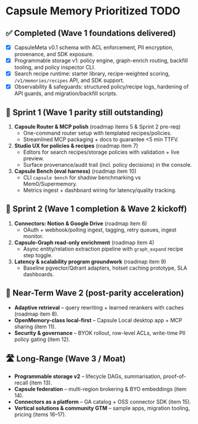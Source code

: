 # Capsule Memory Prioritized TODO

## ✅ Completed (Wave 1 foundations delivered)
- [x] CapsuleMeta v0.1 schema with ACL enforcement, PII encryption, provenance, and SDK exposure.
- [x] Programmable storage v1: policy engine, graph-enrich routing, backfill tooling, and policy inspector CLI.
- [x] Search recipe runtime: starter library, recipe-weighted scoring, `/v1/memories/recipes` API, and SDK support.
- [x] Observability & safeguards: structured policy/recipe logs, hardening of API guards, and migration/backfill scripts.

## 🚀 Sprint 1 (Wave 1 parity still outstanding)
1. **Capsule Router & MCP polish** (roadmap items 5 & Sprint 2 pre-req)
   - One-command router setup with templated recipes/policies.
   - Streamlined MCP packaging + docs to guarantee <5 min TTFV.
2. **Studio UX for policies & recipes** (roadmap item 7)
   - Editors for search recipes/storage policies with validation + live preview.
   - Surface provenance/audit trail (incl. policy decisions) in the console.
3. **Capsule Bench (eval harness)** (roadmap item 10)
   - CLI `capsule bench` for shadow benchmarking vs Mem0/Supermemory.
   - Metrics ingest + dashboard wiring for latency/quality tracking.

## 🧭 Sprint 2 (Wave 1 completion & Wave 2 kickoff)
1. **Connectors: Notion & Google Drive** (roadmap item 6)
   - OAuth + webhook/polling ingest, tagging, retry queues, ingest monitor.
2. **Capsule-Graph read-only enrichment** (roadmap item 4)
   - Async entity/relation extraction pipeline with `graph_expand` recipe step toggle.
3. **Latency & scalability program groundwork** (roadmap item 9)
   - Baseline pgvector/Qdrant adapters, hotset caching prototype, SLA dashboards.

## 🌉 Near-Term Wave 2 (post-parity acceleration)
- **Adaptive retrieval** – query rewriting + learned rerankers with caches (roadmap item 8).
- **OpenMemory-class local-first** – Capsule Local desktop app + MCP sharing (item 11).
- **Security & governance** – BYOK rollout, row-level ACLs, write-time PII policy gating (item 12).

## 🛣️ Long-Range (Wave 3 / Moat)
- **Programmable storage v2** – lifecycle DAGs, summarisation, proof-of-recall (item 13).
- **Capsule federation** – multi-region brokering & BYO embeddings (item 14).
- **Connectors as a platform** – GA catalog + OSS connector SDK (item 15).
- **Vertical solutions & community GTM** – sample apps, migration tooling, pricing (items 16–17).
